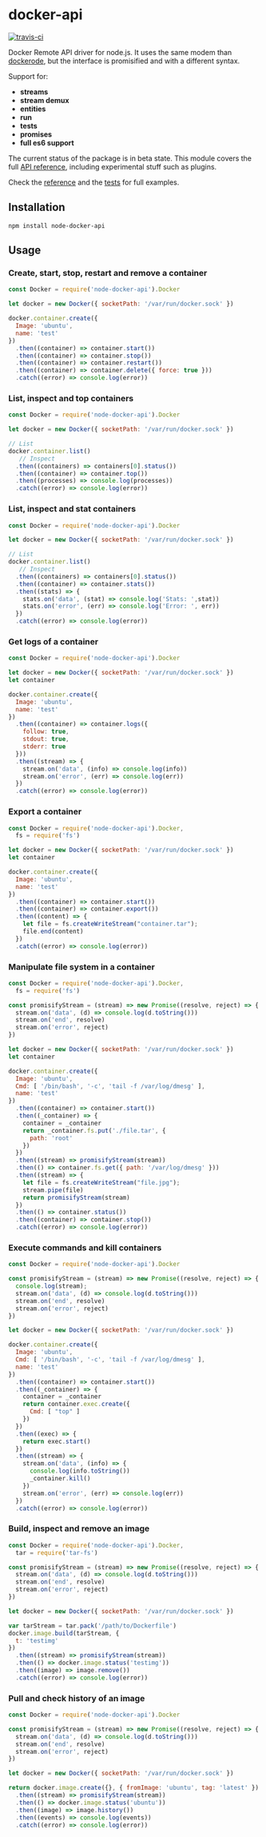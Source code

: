# docker-api
[![travis-ci](https://travis-ci.org/AgustinCB/docker-api.png?branch=master)](https://travis-ci.org/AgustinCB/docker-api)

Docker Remote API driver for node.js. It uses the same modem than [dockerode](https://github.com/apocas/docker), but the interface is promisified and with a different syntax.

Support for:

* **streams**
* **stream demux**
* **entities**
* **run**
* **tests**
* **promises**
* **full es6 support**

The current status of the package is in beta state. This module covers the full [API reference](https://docs.docker.com/engine/reference/api/docker_remote_api_v1.24), including experimental stuff such as plugins.

Check the [reference](https://github.com/AgustinCB/docker-api/tree/master/docs) and the [tests](https://github.com/AgustinCB/docker-api/tree/master/test) for full examples.

## Installation

`npm install node-docker-api`

## Usage

### Create, start, stop, restart and remove a container

``` js
const Docker = require('node-docker-api').Docker

let docker = new Docker({ socketPath: '/var/run/docker.sock' })

docker.container.create({
  Image: 'ubuntu',
  name: 'test'
})
  .then((container) => container.start())
  .then((container) => container.stop())
  .then((container) => container.restart())
  .then((container) => container.delete({ force: true }))
  .catch((error) => console.log(error))
```

### List, inspect and top containers

``` js
const Docker = require('node-docker-api').Docker

let docker = new Docker({ socketPath: '/var/run/docker.sock' })

// List
docker.container.list()
   // Inspect
  .then((containers) => containers[0].status())
  .then((container) => container.top())
  .then((processes) => console.log(processes))
  .catch((error) => console.log(error))
```

### List, inspect and stat containers

``` js
const Docker = require('node-docker-api').Docker

let docker = new Docker({ socketPath: '/var/run/docker.sock' })

// List
docker.container.list()
   // Inspect
  .then((containers) => containers[0].status())
  .then((container) => container.stats())
  .then((stats) => {
    stats.on('data', (stat) => console.log('Stats: ',stat))
    stats.on('error', (err) => console.log('Error: ', err))
  })
  .catch((error) => console.log(error))
```

### Get logs of a container

```js
const Docker = require('node-docker-api').Docker

let docker = new Docker({ socketPath: '/var/run/docker.sock' })
let container

docker.container.create({
  Image: 'ubuntu',
  name: 'test'
})
  .then((container) => container.logs({
    follow: true,
    stdout: true,
    stderr: true
  }))
  .then((stream) => {
    stream.on('data', (info) => console.log(info))
    stream.on('error', (err) => console.log(err))
  })
  .catch((error) => console.log(error))
```

### Export a container

``` js
const Docker = require('node-docker-api').Docker,
  fs = require('fs')

let docker = new Docker({ socketPath: '/var/run/docker.sock' })
let container

docker.container.create({
  Image: 'ubuntu',
  name: 'test'
})
  .then((container) => container.start())
  .then((container) => container.export())
  .then((content) => {
    let file = fs.createWriteStream("container.tar");
    file.end(content)
  })
  .catch((error) => console.log(error))
```

### Manipulate file system in a container

``` js
const Docker = require('node-docker-api').Docker,
  fs = require('fs')

const promisifyStream = (stream) => new Promise((resolve, reject) => {
  stream.on('data', (d) => console.log(d.toString()))
  stream.on('end', resolve)
  stream.on('error', reject)
})

let docker = new Docker({ socketPath: '/var/run/docker.sock' })
let container

docker.container.create({
  Image: 'ubuntu',
  Cmd: [ '/bin/bash', '-c', 'tail -f /var/log/dmesg' ],
  name: 'test'
})
  .then((container) => container.start())
  .then((_container) => {
    container = _container
    return _container.fs.put('./file.tar', {
      path: 'root'
    })
  })
  .then((stream) => promisifyStream(stream))
  .then(() => container.fs.get({ path: '/var/log/dmesg' }))
  .then((stream) => {
    let file = fs.createWriteStream("file.jpg");
    stream.pipe(file)
    return promisifyStream(stream)
  })
  .then(() => container.status())
  .then((container) => container.stop())
  .catch((error) => console.log(error))
```

### Execute commands and kill containers

``` js
const Docker = require('node-docker-api').Docker

const promisifyStream = (stream) => new Promise((resolve, reject) => {
  console.log(stream);
  stream.on('data', (d) => console.log(d.toString()))
  stream.on('end', resolve)
  stream.on('error', reject)
})

let docker = new Docker({ socketPath: '/var/run/docker.sock' })

docker.container.create({
  Image: 'ubuntu',
  Cmd: [ '/bin/bash', '-c', 'tail -f /var/log/dmesg' ],
  name: 'test'
})
  .then((container) => container.start())
  .then((_container) => {
    container = _container
    return container.exec.create({
      Cmd: [ "top" ]
    })
  })
  .then((exec) => {
    return exec.start()
  })
  .then((stream) => {
    stream.on('data', (info) => {
      console.log(info.toString())
      _container.kill()
    })
    stream.on('error', (err) => console.log(err))
  })
  .catch((error) => console.log(error))
```

### Build, inspect and remove an image

``` js
const Docker = require('node-docker-api').Docker,
  tar = require('tar-fs')

const promisifyStream = (stream) => new Promise((resolve, reject) => {
  stream.on('data', (d) => console.log(d.toString()))
  stream.on('end', resolve)
  stream.on('error', reject)
})

let docker = new Docker({ socketPath: '/var/run/docker.sock' })

var tarStream = tar.pack('/path/to/Dockerfile')
docker.image.build(tarStream, {
  t: 'testimg'
})
  .then((stream) => promisifyStream(stream))
  .then(() => docker.image.status('testimg'))
  .then((image) => image.remove())
  .catch((error) => console.log(error))
```

### Pull and check history of an image

``` js
const Docker = require('node-docker-api').Docker

const promisifyStream = (stream) => new Promise((resolve, reject) => {
  stream.on('data', (d) => console.log(d.toString()))
  stream.on('end', resolve)
  stream.on('error', reject)
})

let docker = new Docker({ socketPath: '/var/run/docker.sock' })

return docker.image.create({}, { fromImage: 'ubuntu', tag: 'latest' })
  .then((stream) => promisifyStream(stream))
  .then(() => docker.image.status('ubuntu'))
  .then((image) => image.history())
  .then((events) => console.log(events))
  .catch((error) => console.log(error))
```
